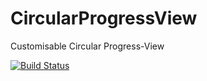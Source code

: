 # CircularProgressView
Customisable Circular Progress-View 

[![Build Status](https://travis-ci.org/a-manumohan/CircularProgressView.svg?branch=master)](https://travis-ci.org/a-manumohan/CircularProgressView)
